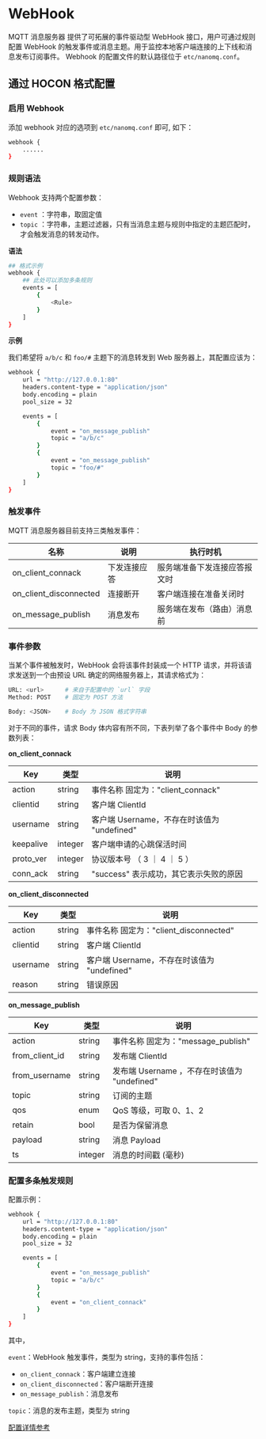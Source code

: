 # WebHook

MQTT 消息服务器 提供了可拓展的事件驱动型 WebHook 接口，用户可通过规则配置 WebHook 的触发事件或消息主题。用于监控本地客户端连接的上下线和消息发布订阅事件。
Webhook 的配置文件的默认路径位于 `etc/nanomq.conf`。

## 通过 HOCON 格式配置

### 启用 Webhook
添加 webhook 对应的选项到 `etc/nanomq.conf` 即可, 如下：

```bash
webhook {
    ......
}
```
### 规则语法

Webhook 支持两个配置参数：

- `event` ：字符串，取固定值
- `topic` ：字符串，主题过滤器，只有当消息主题与规则中指定的主题匹配时，才会触发消息的转发动作。

**语法**

```bash
## 格式示例
webhook {
    ## 此处可以添加多条规则
    events = [
        {
            <Rule>
        }
    ]
}
```

**示例**

我们希望将 `a/b/c` 和 `foo/#` 主题下的消息转发到 Web 服务器上，其配置应该为：

```bash
webhook {
    url = "http://127.0.0.1:80"
    headers.content-type = "application/json"
    body.encoding = plain
    pool_size = 32

    events = [
        {
            event = "on_message_publish"
            topic = "a/b/c"
        }
        {
            event = "on_message_publish"
            topic = "foo/#"
        }
    ]
}
```

### 触发事件

MQTT 消息服务器目前支持三类触发事件：

| 名称                   | 说明         | 执行时机                     |
| ---------------------- | ------------ | ---------------------------- |
| on_client_connack      | 下发连接应答 | 服务端准备下发连接应答报文时 |
| on_client_disconnected | 连接断开     | 客户端连接在准备关闭时     |
| on_message_publish     | 消息发布     | 服务端在发布（路由）消息前   |

### 事件参数

当某个事件被触发时，WebHook 会将该事件封装成一个 HTTP 请求，并将该请求发送到一个由预设 URL 确定的网络服务器上，其请求格式为：

```bash
URL: <url>      # 来自于配置中的 `url` 字段
Method: POST    # 固定为 POST 方法

Body: <JSON>    # Body 为 JSON 格式字符串
```

对于不同的事件，请求 Body 体内容有所不同，下表列举了各个事件中 Body 的参数列表：

**on_client_connack**

| Key       | 类型    | 说明                                        |
| --------- | ------- | ------------------------------------------- |
| action    | string  | 事件名称 固定为："client_connack"           |
| clientid  | string  | 客户端 ClientId                             |
| username  | string  | 客户端 Username，不存在时该值为 "undefined" |
| keepalive | integer | 客户端申请的心跳保活时间                    |
| proto_ver | integer | 协议版本号 （ 3 ｜ 4 ｜ 5 ）                |
| conn_ack  | string  | "success" 表示成功，其它表示失败的原因      |

**on_client_disconnected**

| Key      | 类型   | 说明                                        |
| -------- | ------ | ------------------------------------------- |
| action   | string | 事件名称 固定为："client_disconnected"      |
| clientid | string | 客户端 ClientId                             |
| username | string | 客户端 Username，不存在时该值为 "undefined" |
| reason   | string | 错误原因                                    |

**on_message_publish**

| Key            | 类型    | 说明                                         |
| -------------- | ------- | -------------------------------------------- |
| action         | string  | 事件名称 固定为："message_publish"           |
| from_client_id | string  | 发布端 ClientId                              |
| from_username  | string  | 发布端 Username ，不存在时该值为 "undefined" |
| topic          | string  | 订阅的主题                               |
| qos            | enum    | QoS 等级，可取 0、1、2                       |
| retain         | bool    | 是否为保留消息                               |
| payload        | string  | 消息 Payload                                 |
| ts             | integer | 消息的时间戳 (毫秒)                          |

### 配置多条触发规则

配置示例：

```bash
webhook {
    url = "http://127.0.0.1:80"
    headers.content-type = "application/json"
    body.encoding = plain
    pool_size = 32

    events = [
        {
            event = "on_message_publish"
            topic = "a/b/c"
        }
        {
            event = "on_client_connack"
        }
    ]
}
```

其中，

`event`：WebHook 触发事件，类型为 string，支持的事件包括：

- `on_client_connack`：客户端建立连接
- `on_client_disconnected`：客户端断开连接
- `on_message_publish`：消息发布

`topic`：消息的发布主题，类型为 string

[配置详情参考](WebHookHocon.md)
